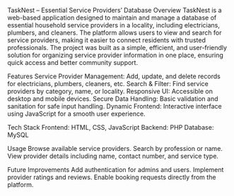 TaskNest – Essential Service Providers’ Database
Overview
TaskNest is a web-based application designed to maintain and manage a database of essential household service providers in a locality, including electricians, plumbers, and cleaners. The platform allows users to view and search for service providers, making it easier to connect residents with trusted professionals.
The project was built as a simple, efficient, and user-friendly solution for organizing service provider information in one place, ensuring quick access and better community support.

Features
Service Provider Management: Add, update, and delete records for electricians, plumbers, cleaners, etc.
Search & Filter: Find service providers by category, name, or locality.
Responsive UI: Accessible on desktop and mobile devices.
Secure Data Handling: Basic validation and sanitation for safe input handling.
Dynamic Frontend: Interactive interface using JavaScript for a smooth user experience.

Tech Stack
Frontend: HTML, CSS, JavaScript
Backend: PHP
Database: MySQL

Usage
Browse available service providers.
Search by profession or name.
View provider details including name, contact number, and service type.

Future Improvements
Add authentication for admins and users.
Implement provider ratings and reviews.
Enable booking requests directly from the platform.
